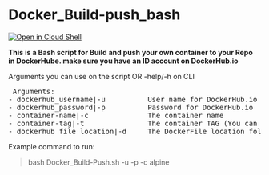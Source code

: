 # Docker_Build-push_bash

<a href="https://ssh.cloud.google.com/cloudshell/editor?cloudshell_git_repo=https%3A%2F%2Fgithub.com%2Famit-shochat%2FDocker_Build-push_bash">
<img alt="Open in Cloud Shell" src="https://gstatic.com/cloudssh/images/open-btn.svg"></a>


**This is a Bash script for Build and push your own container to your Repo in DockerHube. make sure you have an ID account on DockerHub.io**

Arguments you can use on the script OR -help/-h on CLI 
<pre> Arguments:
- dockerhub_username|-u          User name for DockerHub.io 
- dockerhub_password|-p	         Password for DockerHub.io
- container-name|-c              The container name
- container-tag|-t               The container TAG (You can leave blank | tag=latest)
- dockerhub_file_location|-d     The DockerFile location folder (You can leave blank | script will choose your current folder)
</pre>
   

Example command to run:                                         
>bash Docker_Build-Push.sh -u <Your-username> -p <Your-password> -c alpine                
